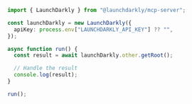 <!-- Start SDK Example Usage [usage] -->
```typescript
import { LaunchDarkly } from "@launchdarkly/mcp-server";

const launchDarkly = new LaunchDarkly({
  apiKey: process.env["LAUNCHDARKLY_API_KEY"] ?? "",
});

async function run() {
  const result = await launchDarkly.other.getRoot();

  // Handle the result
  console.log(result);
}

run();

```
<!-- End SDK Example Usage [usage] -->